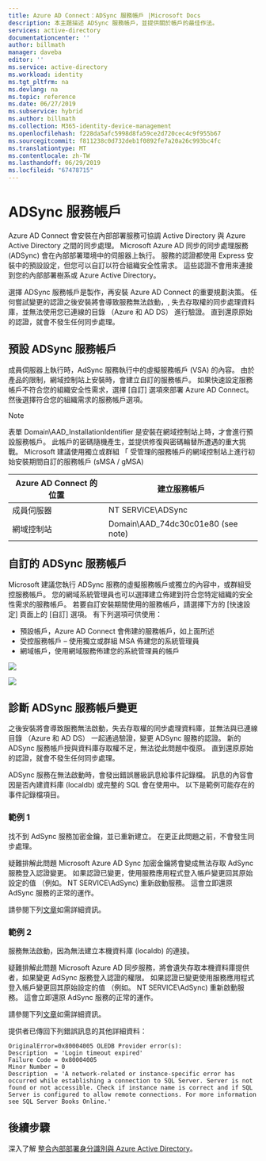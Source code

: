 ```yaml
---
title: Azure AD Connect：ADSync 服務帳戶 |Microsoft Docs
description: 本主題描述 ADSync 服務帳戶，並提供關於帳戶的最佳作法。
services: active-directory
documentationcenter: ''
author: billmath
manager: daveba
editor: ''
ms.service: active-directory
ms.workload: identity
ms.tgt_pltfrm: na
ms.devlang: na
ms.topic: reference
ms.date: 06/27/2019
ms.subservice: hybrid
ms.author: billmath
ms.collection: M365-identity-device-management
ms.openlocfilehash: f228da5afc5998d8fa59ce2d720cec4c9f955b67
ms.sourcegitcommit: f811238c0d732deb1f0892fe7a20a26c993bc4fc
ms.translationtype: MT
ms.contentlocale: zh-TW
ms.lasthandoff: 06/29/2019
ms.locfileid: "67478715"
---
```

# <a name="adsync-service-account"></a>ADSync 服務帳戶
Azure AD Connect 會安裝在內部部署服務可協調 Active Directory 與 Azure Active Directory 之間的同步處理。  Microsoft Azure AD 同步的同步處理服務 (ADSync) 會在內部部署環境中的伺服器上執行。  服務的認證都使用 Express 安裝中的預設設定，但您可以自訂以符合組織安全性需求。  這些認證不會用來連接到您的內部部署樹系或 Azure Active Directory。

選擇 ADSync 服務帳戶是製作，再安裝 Azure AD Connect 的重要規劃決策。  任何嘗試變更的認證之後安裝將會導致服務無法啟動，, 失去存取權的同步處理資料庫，並無法使用您已連線的目錄 （Azure 和 AD DS） 進行驗證。  直到還原原始的認證，就會不發生任何同步處理。

## <a name="the-default-adsync-service-account"></a>預設 ADSync 服務帳戶

成員伺服器上執行時，AdSync 服務執行中的虛擬服務帳戶 (VSA) 的內容。  由於產品的限制，網域控制站上安裝時，會建立自訂的服務帳戶。  如果快速設定服務帳戶不符合您的組織安全性需求，選擇 [自訂] 選項來部署 Azure AD Connect。  然後選擇符合您的組織需求的服務帳戶選項。

>[!NOTE]
>表單 Domain\AAD_InstallationIdentifier 是安裝在網域控制站上時，才會進行預設服務帳戶。  此帳戶的密碼隨機產生，並提供修復與密碼輪替所遭遇的重大挑戰。  Microsoft 建議使用獨立或群組 「 受管理的服務帳戶的網域控制站上進行初始安裝期間自訂的服務帳戶 (sMSA / gMSA)

|Azure AD Connect 的位置|建立服務帳戶|
|-----|-----|
|成員伺服器|NT SERVICE\ADSync|
|網域控制站|Domain\AAD_74dc30c01e80 (see note)|

## <a name="custom-adsync-service-accounts"></a>自訂的 ADSync 服務帳戶
Microsoft 建議您執行 ADSync 服務的虛擬服務帳戶或獨立的內容中，或群組受控服務帳戶。  您的網域系統管理員也可以選擇建立佈建到符合您特定組織的安全性需求的服務帳戶。   若要自訂安裝期間使用的服務帳戶，請選擇下方的 [快速設定] 頁面上的 [自訂] 選項。   有下列選項可供使用：

- 預設帳戶，Azure AD Connect 會佈建的服務帳戶，如上面所述
- 受控服務帳戶 – 使用獨立或群組 MSA 佈建您的系統管理員
- 網域帳戶，使用網域服務佈建您的系統管理員的帳戶

![](media/concept-adsync-service-account/adsync1.png)

![](media/concept-adsync-service-account/adsync2.png)

## <a name="diagnosing-adsync-service-account-changes"></a>診斷 ADSync 服務帳戶變更
之後安裝將會導致服務無法啟動，失去存取權的同步處理資料庫，並無法與已連線目錄 （Azure 和 AD DS） 一起通過驗證，變更 ADSync 服務的認證。  新的 ADSync 服務帳戶授與資料庫存取權不足，無法從此問題中復原。 直到還原原始的認證，就會不發生任何同步處理。

ADSync 服務在無法啟動時，會發出錯誤層級訊息給事件記錄檔。  訊息的內容會因是否內建資料庫 (localdb) 或完整的 SQL 會在使用中。  以下是範例可能存在的事件記錄檔項目。

### <a name="example-1"></a>範例 1

找不到 AdSync 服務加密金鑰，並已重新建立。  在更正此問題之前，不會發生同步處理。

疑難排解此問題 Microsoft Azure AD Sync 加密金鑰將會變成無法存取 AdSync 服務登入認證變更。  如果認證已變更，使用服務應用程式登入帳戶變更回其原始設定的值 （例如。 NT SERVICE\AdSync) 重新啟動服務。  這會立即還原 AdSync 服務的正常的運作。

請參閱下列[文章](https://go.microsoft.com/fwlink/?linkid=2086764)如需詳細資訊。

### <a name="example-2"></a>範例 2

服務無法啟動，因為無法建立本機資料庫 (localdb) 的連接。

疑難排解此問題 Microsoft Azure AD 同步服務，將會遺失存取本機資料庫提供者，如果變更 AdSync 服務登入認證的權限。  如果認證已變更使用服務應用程式登入帳戶變更回其原始設定的值 （例如。 NT SERVICE\AdSync) 重新啟動服務。  這會立即還原 AdSync 服務的正常的運作。

請參閱下列[文章](https://go.microsoft.com/fwlink/?linkid=2086764)如需詳細資訊。

提供者已傳回下列錯誤訊息的其他詳細資料：
 

``` 
OriginalError=0x80004005 OLEDB Provider error(s): 
Description  = 'Login timeout expired'
Failure Code = 0x80004005
Minor Number = 0 
Description  = 'A network-related or instance-specific error has occurred while establishing a connection to SQL Server. Server is not found or not accessible. Check if instance name is correct and if SQL Server is configured to allow remote connections. For more information see SQL Server Books Online.'
```
## <a name="next-steps"></a>後續步驟
深入了解 [整合內部部署身分識別與 Azure Active Directory](whatis-hybrid-identity.md)。